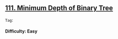 ## [111. Minimum Depth of Binary Tree](https://leetcode.com/problems/minimum-depth-of-binary-tree)

```Tag```:

#### Difficulty: Easy

